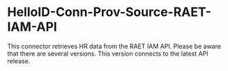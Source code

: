 # HelloID-Conn-Prov-Source-RAET-IAM-API

This connector retrieves HR data from the RAET IAM API. Please be aware that there are several versions. This version connects to the latest API release.
